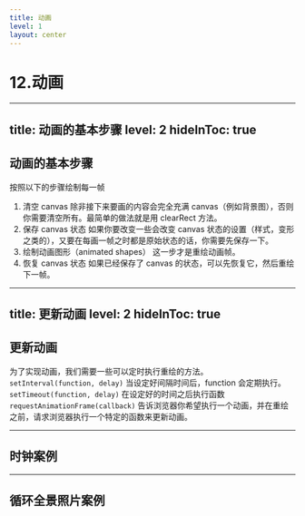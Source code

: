 ```yaml
---
title: 动画
level: 1
layout: center
---
```

# 12.动画

---
title: 动画的基本步骤
level: 2
hideInToc: true
---
## 动画的基本步骤
按照以下的步骤绘制每一帧

1. 清空 canvas 除非接下来要画的内容会完全充满 canvas（例如背景图），否则你需要清空所有。最简单的做法就是用 clearRect 方法。
2. 保存 canvas 状态 如果你要改变一些会改变 canvas 状态的设置（样式，变形之类的），又要在每画一帧之时都是原始状态的话，你需要先保存一下。
3. 绘制动画图形（animated shapes） 这一步才是重绘动画帧。
4. 恢复 canvas 状态 如果已经保存了 canvas 的状态，可以先恢复它，然后重绘下一帧。

---
title: 更新动画
level: 2
hideInToc: true
---

## 更新动画

为了实现动画，我们需要一些可以定时执行重绘的方法。
`setInterval(function, delay)` 当设定好间隔时间后，function 会定期执行。
`setTimeout(function, delay)` 在设定好的时间之后执行函数
`requestAnimationFrame(callback)` 告诉浏览器你希望执行一个动画，并在重绘之前，请求浏览器执行一个特定的函数来更新动画。

<v-clicks>

<Demo017AnimationSolarSystem />

</v-clicks>

---

## 时钟案例

<Demo018AnimationsClock />

---

## 循环全景照片案例

<Demo019AnimationsNationalPark />

